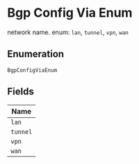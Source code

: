 
# Bgp Config Via Enum

network name. enum: `lan`, `tunnel`, `vpn`, `wan`

## Enumeration

`BgpConfigViaEnum`

## Fields

| Name |
|  --- |
| `lan` |
| `tunnel` |
| `vpn` |
| `wan` |

